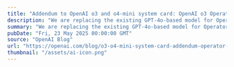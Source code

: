 ```yaml
---
title: "Addendum to OpenAI o3 and o4-mini system card: OpenAI o3 Operator"
description: "We are replacing the existing GPT-4o-based model for Operator with a version based on OpenAI o3. The API version will remain based on 4o."
summary: "We are replacing the existing GPT-4o-based model for Operator with a version based on OpenAI o3. The API version will remain based on 4o."
pubDate: "Fri, 23 May 2025 00:00:00 GMT"
source: "OpenAI Blog"
url: "https://openai.com/blog/o3-o4-mini-system-card-addendum-operator-o3"
thumbnail: "/assets/ai-icon.png"
---
```


